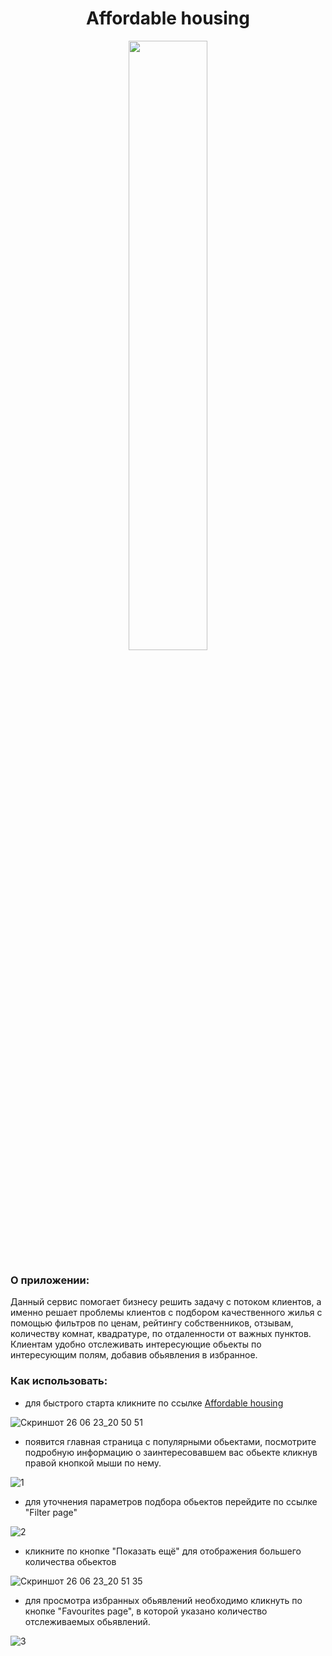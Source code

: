 <h1 align="center">Affordable housing</h1>
<p align="center">
 <img src="https://www.inchbyinchinspections.com/uploads/upload/home_inspection1.jpg" width="50%" />
</p>

### О приложении:
 Данный сервис помогает бизнесу решить задачу с потоком клиентов, а именно решает проблемы клиентов с подбором качественного жилья с помощью фильтров по ценам, рейтингу собственников, отзывам, количеству комнат, квадратуре, по отдаленности от важных пунктов. Клиентам удобно отслеживать интересующие обьекты по интересующим полям, добавив обьявления в избранное.
 ### Как использовать:
 * для быстрого старта кликните по ссылке [Affordable housing](https://igor-sergeevich-po.github.io/affordable-housing/)
   
![Скриншот 26 06 23_20 50 51](https://github.com/igor-sergeevich-po/affordable-housing/assets/93769681/b47ab2a0-1864-462e-8ac1-16d33b17789c)

* появится главная страница с популярными обьектами, посмотрите подробную информацию о заинтересовавшем вас обьекте кликнув правой кнопкой мыши по нему.
  

![1](https://github.com/igor-sergeevich-po/affordable-housing/assets/93769681/3b995558-d1f5-4a73-b42d-68b382f91ea0)


* для уточнения параметров подбора обьектов перейдите по ссылке "Filter page"
  
![2](https://github.com/igor-sergeevich-po/affordable-housing/assets/93769681/d9651fa7-1087-49f0-8acf-d6f53a1cf4f0)

  
* кликните по кнопке "Показать ещё" для отображения большего количества обьектов
  
![Скриншот 26 06 23_20 51 35](https://github.com/igor-sergeevich-po/affordable-housing/assets/93769681/31abf89c-69a2-4fee-b696-8d5fcd93ebfd)

* для просмотра избранных обьявлений необходимо кликнуть по кнопке "Favourites page", в которой указано количество отслеживаемых обьявлений.
  
![3](https://github.com/igor-sergeevich-po/affordable-housing/assets/93769681/52b970d0-9767-4bc3-8217-c5c279053200)
